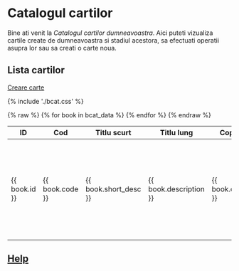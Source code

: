 <!-- #NOTE
    * page dedicated for books catalog
    * for Jinja fields processable @ server-side use `{% raw %} ... {% endraw %}` construction to remain in resulted HTML afer 1st compilation with mkdocs
 -->

# Catalogul cartilor

Bine ati venit la *Catalogul cartilor dumneavoastra*. Aici puteti vizualiza cartile create de dumneavoastra si stadiul acestora, sa efectuati operatii asupra lor sau sa creati o carte noua.

## Lista cartilor

[Creare carte](newb/) <!--#NOTE action for new book -->


{% include './bcat.css' %} <!--#NOTE contains dropdown commands button CSS -->

<table>
    <thead>
        <tr>
            <th>ID</th>
            <th>Cod</th>
            <th>Titlu scurt</th>
            <th>Titlu lung</th>
            <th>Copyright</th>
            <th>Autorul cartii</th>
            <th>Note</th>
            <th>creata de</th>
            <th>data creare</th>
            <th>actiuni</th>
        </tr>
    </thead>
    <tbody>
        {% raw %}
        {% for book in bcat_data %}
        <tr>
            <td>{{ book.id }}</td>
            <td>{{ book.code }}</td>
            <td>{{ book.short_desc }}</td>
            <td>{{ book.description }}</td>
            <td>{{ book.copyright }}</td>
            <td>{{ book.site_author }}</td>
            <td>{{ book.notes }}</td>
            <td>{{ book.created_by }}</td>
            <td>{{ book.created_date }}</td>
            <td> <!-- #NOTE actions for edit, organize, assembly book -->
                <a href="bstatus/?code={{ book.code }}">Starea cartii</a><br/>
                <a href="edtb/?code={{ book.code }}">Editare materiale</a><br/>
                <a href="orgm/?code={{ book.code }}">Sectiuni carte</a><br/>
                <a href="prvb/?code={{ book.code }}">Pre-Vizualizare carte</a><br/>
                <a href="dplb/?code={{ book.code }}">Asamblare carte</a>
            </td>
        </tr>
        {% endfor %}
        {% endraw %}
    </tbody>
</table>


## [Help](../help/880.30-BCAT_usage.md)





